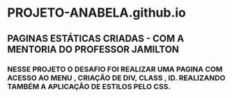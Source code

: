 # PROJETO-ANABELA.github.io
## PAGINAS ESTÁTICAS CRIADAS - COM A MENTORIA DO PROFESSOR JAMILTON

### NESSE PROJETO O DESAFIO FOI REALIZAR UMA PAGINA COM ACESSO AO MENU , CRIAÇÃO DE DIV, CLASS , ID. REALIZANDO TAMBÉM A APLICAÇÃO DE ESTILOS PELO CSS.

